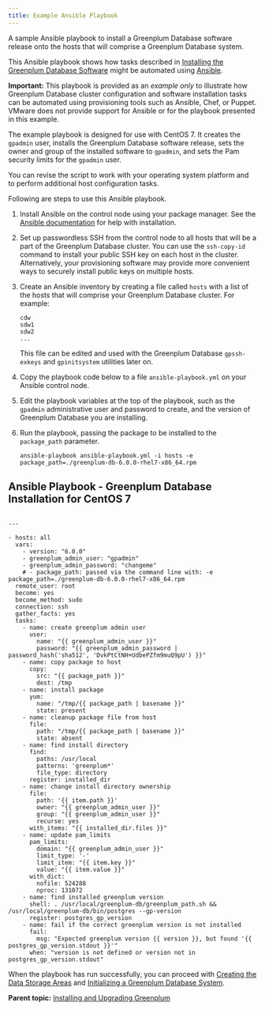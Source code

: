```yaml
---
title: Example Ansible Playbook 
---
```


A sample Ansible playbook to install a Greenplum Database software release onto the hosts that will comprise a Greenplum Database system.

This Ansible playbook shows how tasks described in [Installing the Greenplum Database Software](install_gpdb.html) might be automated using [Ansible](https://docs.ansible.com).

**Important:** This playbook is provided as an *example only* to illustrate how Greenplum Database cluster configuration and software installation tasks can be automated using provisioning tools such as Ansible, Chef, or Puppet. VMware does not provide support for Ansible or for the playbook presented in this example.

The example playbook is designed for use with CentOS 7. It creates the `gpadmin` user, installs the Greenplum Database software release, sets the owner and group of the installed software to `gpadmin`, and sets the Pam security limits for the `gpadmin` user.

You can revise the script to work with your operating system platform and to perform additional host configuration tasks.

Following are steps to use this Ansible playbook.

1.  Install Ansible on the control node using your package manager. See the [Ansible documentation](https://docs.ansible.com) for help with installation.
2.  Set up passwordless SSH from the control node to all hosts that will be a part of the Greenplum Database cluster. You can use the `ssh-copy-id` command to install your public SSH key on each host in the cluster. Alternatively, your provisioning software may provide more convenient ways to securely install public keys on multiple hosts.
3.  Create an Ansible inventory by creating a file called `hosts` with a list of the hosts that will comprise your Greenplum Database cluster. For example:

    ```
    cdw
    sdw1
    sdw2
    ...
    ```

    This file can be edited and used with the Greenplum Database `gpssh-exkeys` and `gpinitsystem` utilities later on.

4.  Copy the playbook code below to a file `ansible-playbook.yml` on your Ansible control node.
5.  Edit the playbook variables at the top of the playbook, such as the `gpadmin` administrative user and password to create, and the version of Greenplum Database you are installing.
6.  Run the playbook, passing the package to be installed to the `package_path` parameter.

    ```
    ansible-playbook ansible-playbook.yml -i hosts -e package_path=./greenplum-db-6.0.0-rhel7-x86_64.rpm
    ```


## <a id="fixme"></a>Ansible Playbook - Greenplum Database Installation for CentOS 7 

```

---

- hosts: all
  vars:
    - version: "6.0.0"
    - greenplum_admin_user: "gpadmin"
    - greenplum_admin_password: "changeme"
    # - package_path: passed via the command line with: -e package_path=./greenplum-db-6.0.0-rhel7-x86_64.rpm
  remote_user: root
  become: yes
  become_method: sudo
  connection: ssh
  gather_facts: yes
  tasks:
    - name: create greenplum admin user
      user:
        name: "{{ greenplum_admin_user }}"
        password: "{{ greenplum_admin_password | password_hash('sha512', 'DvkPtCtNH+UdbePZfm9muQ9pU') }}"
    - name: copy package to host
      copy:
        src: "{{ package_path }}"
        dest: /tmp
    - name: install package
      yum:
        name: "/tmp/{{ package_path | basename }}"
        state: present
    - name: cleanup package file from host
      file:
        path: "/tmp/{{ package_path | basename }}"
        state: absent
    - name: find install directory
      find:
        paths: /usr/local
        patterns: 'greenplum*'
        file_type: directory
      register: installed_dir
    - name: change install directory ownership
      file:
        path: '{{ item.path }}'
        owner: "{{ greenplum_admin_user }}"
        group: "{{ greenplum_admin_user }}"
        recurse: yes
      with_items: "{{ installed_dir.files }}"
    - name: update pam_limits
      pam_limits:
        domain: "{{ greenplum_admin_user }}"
        limit_type: '-'
        limit_item: "{{ item.key }}"
        value: "{{ item.value }}"
      with_dict:
        nofile: 524288
        nproc: 131072
    - name: find installed greenplum version
      shell: . /usr/local/greenplum-db/greenplum_path.sh && /usr/local/greenplum-db/bin/postgres --gp-version
      register: postgres_gp_version
    - name: fail if the correct greenplum version is not installed
      fail:
        msg: "Expected greenplum version {{ version }}, but found '{{ postgres_gp_version.stdout }}'"
      when: "version is not defined or version not in postgres_gp_version.stdout"

```

When the playbook has run successfully, you can proceed with [Creating the Data Storage Areas](create_data_dirs.html) and [Initializing a Greenplum Database System](init_gpdb.html).

**Parent topic:** [Installing and Upgrading Greenplum](install_guide.html)

